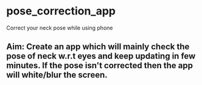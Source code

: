# pose_correction_app
Correct your neck pose while using phone

## Aim: Create an app which will mainly check the pose of neck w.r.t eyes and keep updating in few minutes. If the pose isn't corrected then the app will white/blur the screen.

